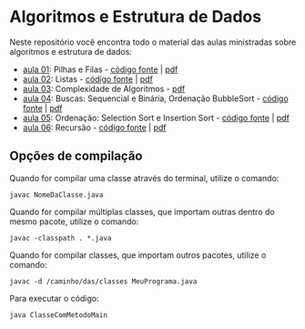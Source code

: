 # Algoritmos e Estrutura de Dados

Neste repositório você encontra todo o material das aulas ministradas sobre algoritmos e estrutura de dados:

* [aula 01](aula_01): Pilhas e Filas - [código fonte](aula_01/src) | [pdf](aula_01/beamer/aula.pdf)
* [aula 02](aula_02): Listas - [código fonte](aula_02/src) | [pdf](aula_02/beamer/aula.pdf)
* [aula 03](aula_03): Complexidade de Algoritmos - [pdf](aula_03/beamer/aula.pdf)
* [aula 04](aula_04): Buscas: Sequencial e Binária, Ordenação BubbleSort - [código fonte](aula_04/src) | [pdf](aula_04/beamer/aula.pdf)
* [aula 05](aula_05): Ordenação: Selection Sort e Insertion Sort - [código fonte](aula_05/src) | [pdf](aula_05/beamer/aula.pdf)
* [aula 06](aula_06): Recursão - [código fonte](aula_06/src) | [pdf](aula_06/beamer/aula.pdf)


## Opções de compilação

Quando for compilar uma classe através do terminal, utilize o comando:

```
javac NomeDaClasse.java
```

Quando for compilar múltiplas classes, que importam outras dentro do mesmo pacote, utilize o comando:

```
javac -classpath . *.java
```

Quando for compilar classes, que importam outros pacotes, utilize o comando:

```
javac -d /caminho/das/classes MeuPrograma.java
```

Para executar o código:

```
java ClasseComMetodoMain
```

